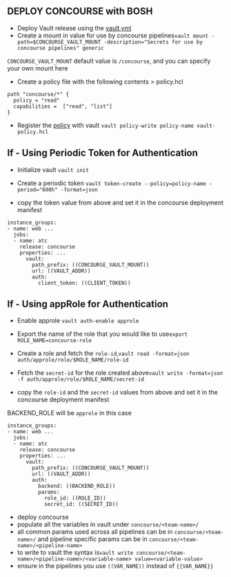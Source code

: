 DEPLOY CONCOURSE with BOSH
--------------------------

-	Deploy Vault release using the [vault.yml](./vault.yml)
-	Create a mount in value for use by concourse pipelines`vault mount -path=$CONCOURSE_VAULT_MOUNT -description="Secrets for use by concourse pipelines" generic`

`CONCOURSE_VAULT_MOUNT` default value is `/concourse`, and you can specify your own mount here

-	Create a policy file with the following contents > policy.hcl

```
path "concourse/*" {
  policy = "read"
  capabilities =  ["read", "list"]
}
```

-	Register the [policy](./vault-policy.hcl) with vault `vault policy-write policy-name vault-policy.hcl`

If - Using Periodic Token for Authentication
--------------------------------------------

-	Initialize vault `vault init`
-	Create a periodic token `vault token-create --policy=policy-name -period="600h" -format=json`

-	copy the token value from above and set it in the concourse deployment manifest

```
instance_groups:
- name: web ...
  jobs:
  - name: atc
    release: concourse
    properties: ...
      vault:
        path_prefix: ((CONCOURSE_VAULT_MOUNT))
        url: ((VAULT_ADDR))
        auth:
          client_token: ((CLIENT_TOKEN))
```

If - Using appRole for Authentication
-------------------------------------

-	Enable approle `vault auth-enable approle`
-	Export the name of the role that you would like to use`export ROLE_NAME=concourse-role`
-	Create a role and fetch the `role-id`,`vault read -format=json auth/approle/role/$ROLE_NAME/role-id`
-	Fetch the `secret-id` for the role created above`vault write -format=json -f auth/approle/role/$ROLE_NAME/secret-id`

-	copy the `role-id` and the `secret-id` values from above and set it in the concourse deployment manifest

BACKEND_ROLE will be `approle` in this case

```
instance_groups:
- name: web ...
  jobs:
  - name: atc
    release: concourse
    properties: ...
      vault:
        path_prefix: ((CONCOURSE_VAULT_MOUNT))
        url: ((VAULT_ADDR))
        auth:
          backend: ((BACKEND_ROLE))
          params:
            role_id: ((ROLE_ID))
            secret_id: ((SECRET_ID))
```

-	deploy concourse
-	populate all the variables in vault under `concourse/<team-name>/`
-	all common params used across all pipelines can be in `concourse/<team-name>/` and pipeline specific params can be in `concourse/<team-name>/<pipeline-name>`
-	to write to vault the syntax is`vault write concourse/<team-name>/<pipeline-name>/<variable-name> value=<variable-value>`
-	ensure in the pipelines you use `((VAR_NAME))` instead of `{{VAR_NAME}}`
